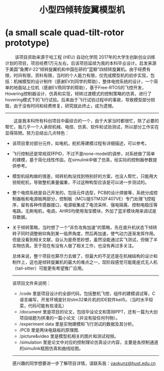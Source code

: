 # <center>小型四倾转旋翼模型机

# (a small scale quad-tilt-rotor prototype)<center>  

&emsp;&emsp; 该项目资助来源于哈工程 (HEU) 自动化学院 2017年的大学生创新创业训练计划的项目，项目经费1万元左右，后该项目延续为我的本科毕业设计。启发来源于美国”鱼鹰V-22“倾转旋翼机和中国在研的“蓝鲸”四倾转旋翼机。由于经费有限，时间有限，资料有限，当时的个人能力有限，仅完成模型机的初步实现，包括：机械模型的设计制作（感谢EV刘同学的帮助），整体电控系统的设计，一个简单的地面站上位机（感谢EV燕同学的帮助），基于Free-RTOS的飞控开发，Hovering控制器设计、仿真和实现，倾转过渡模式的控制策略的仿真，进行了hovering模式下的飞行试验。后来由于飞行试验过程中的事故，导致模型部分损毁，由于没有时间和经费修复，研究就此终止，成为遗憾。

***

&emsp;&emsp;这是我本科所有科创项目中最综合的一个，由于大家当时都很忙，除了必要的帮忙，我几乎一个人承担机械、电控、仿真、软件和试验测试，所以部分工作实在显得简陋。努力总结出几点特色：

* 该项目里对部分元件，如电机，舵机等建模过程有详细描述，可以参考。

* 飞行控制还是常规双环PID，不过不是none-model的调参，对系统做了简单的建模，基于简化线性传函，在simulink中做了仿真，给实际的控制器参数提供参考。

* 模型机结构做的很差，倾转机构没找到特别好的方案，也没人帮忙，只能用大扭矩舵机，导致整机重量偏重，不过这种构型应该是可以进一步测试的。

* 整个电控系统是自己开发的，包括元件选型，PCB的设计焊接等，系统分成控制器板和电源板两部分，控制板（MCU是STM32F407VE）专门处理飞控程序，留有各种传感器接口，电源板集成了电流采样、强电隔离、控制电稳压等电路。无刷电机，电调，AHRS均使用淘宝模块，外加了蓝牙模块用来调试是存数据。

* 关于倾转策略，当时想了一个“非负攻角加速”的策略，先在直升机状态下倾转转子同时调整俯仰角到某一临界角度，然后再加速，使气动力逐渐发挥作用。但是没看到相关文献，自认为是奇思妙想，虽然没能通过实飞测试，但做了半实物仿真。至于现在有没有人做了相关工作，也没有再过多关注。

  总体来说，整个项目也算尽力去做了，但最大的不足还是在机械结构的设计和制作上，这也是倾转旋翼机的最大的难点之一，现阶段感觉可能尾座式无人机（tail-sitter）可能更有希望推广应用。

  ***

  该项目文件夹说明：

  * /code 里是项目设计的全部代码，包括整机飞控，组件的建模调试等，C语言编写，开发环境是针对stm32单片机的IDE软件keil5。（当时水平较菜，代码可能有些凌乱）
  * /document 里是项目的论文，包括毕设论文和答辩PPT，还有一篇为大创项目结题为拼凑的一篇小论文（并没有投任何刊物）。
  * /experiment data 里是实物建模和飞行测试的数据及其分析。
  * /PCB 里是两块电路板的原理图.
  * /picture&video 里是模型机相关的图片和测试视频。
  * /simulation 里是论文中对应的控制理论仿真设计内容，主要是各控制通道的simulink框图仿真和曲线绘图。
  
  ***
  
  感兴趣的同学想要进一步了解项目详情，请联系我：yaokunz@hust.edu.cn
